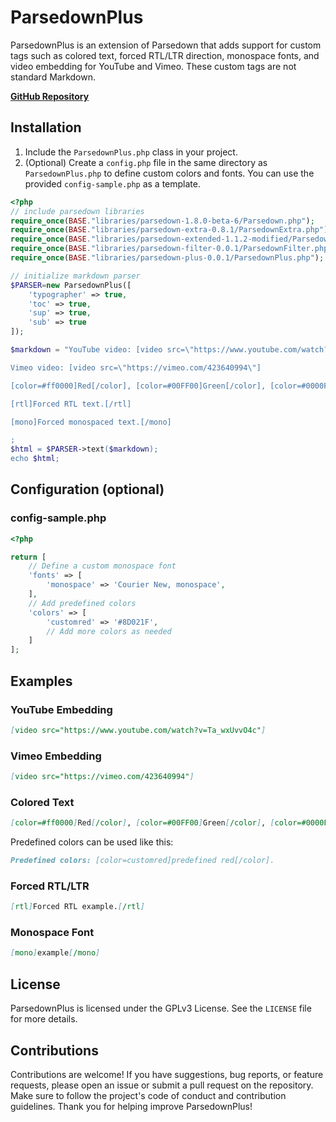 # ParsedownPlus

ParsedownPlus is an extension of Parsedown that adds support for custom tags such as colored text, forced RTL/LTR direction, monospace fonts, and video embedding for YouTube and Vimeo. These custom tags are not standard Markdown.

**[GitHub Repository](https://github.com/leomoon-studios/ParsedownPlus)**

## Installation

1. Include the `ParsedownPlus.php` class in your project.
2. (Optional) Create a `config.php` file in the same directory as `ParsedownPlus.php` to define custom colors and fonts. You can use the provided `config-sample.php` as a template.

```php
<?php
// include parsedown libraries
require_once(BASE."libraries/parsedown-1.8.0-beta-6/Parsedown.php");
require_once(BASE."libraries/parsedown-extra-0.8.1/ParsedownExtra.php");
require_once(BASE."libraries/parsedown-extended-1.1.2-modified/ParsedownExtended.php");
require_once(BASE."libraries/parsedown-filter-0.0.1/ParsedownFilter.php");
require_once(BASE."libraries/parsedown-plus-0.0.1/ParsedownPlus.php");

// initialize markdown parser
$PARSER=new ParsedownPlus([
	'typographer' => true,
	'toc' => true,
	'sup' => true,
	'sub' => true
]);

$markdown = "YouTube video: [video src=\"https://www.youtube.com/watch?v=Ta_wxUvvO4c\"]

Vimeo video: [video src=\"https://vimeo.com/423640994\"]

[color=#ff0000]Red[/color], [color=#00FF00]Green[/color], [color=#0000FF]Blue[/color]

[rtl]Forced RTL text.[/rtl]

[mono]Forced monospaced text.[/mono]

;
$html = $PARSER->text($markdown);
echo $html;
```

## Configuration (optional)

### config-sample.php

```php
<?php

return [
    // Define a custom monospace font
    'fonts' => [
        'monospace' => 'Courier New, monospace',
    ],
    // Add predefined colors
    'colors' => [
        'customred' => '#8D021F',
        // Add more colors as needed
    ]
];
```

## Examples

### YouTube Embedding

```markdown
[video src="https://www.youtube.com/watch?v=Ta_wxUvvO4c"]
```

### Vimeo Embedding

```markdown
[video src="https://vimeo.com/423640994"]
```

### Colored Text

```markdown
[color=#ff0000]Red[/color], [color=#00FF00]Green[/color], [color=#0000FF]Blue[/color]
```

Predefined colors can be used like this:

```markdown
Predefined colors: [color=customred]predefined red[/color].
```

### Forced RTL/LTR

```markdown
[rtl]Forced RTL example.[/rtl]
```

### Monospace Font

```markdown
[mono]example[/mono]
```

## License

ParsedownPlus is licensed under the GPLv3 License. See the `LICENSE` file for more details.

## Contributions
Contributions are welcome! If you have suggestions, bug reports, or feature requests, please open an issue or submit a pull request on the repository. Make sure to follow the project's code of conduct and contribution guidelines. Thank you for helping improve ParsedownPlus!
